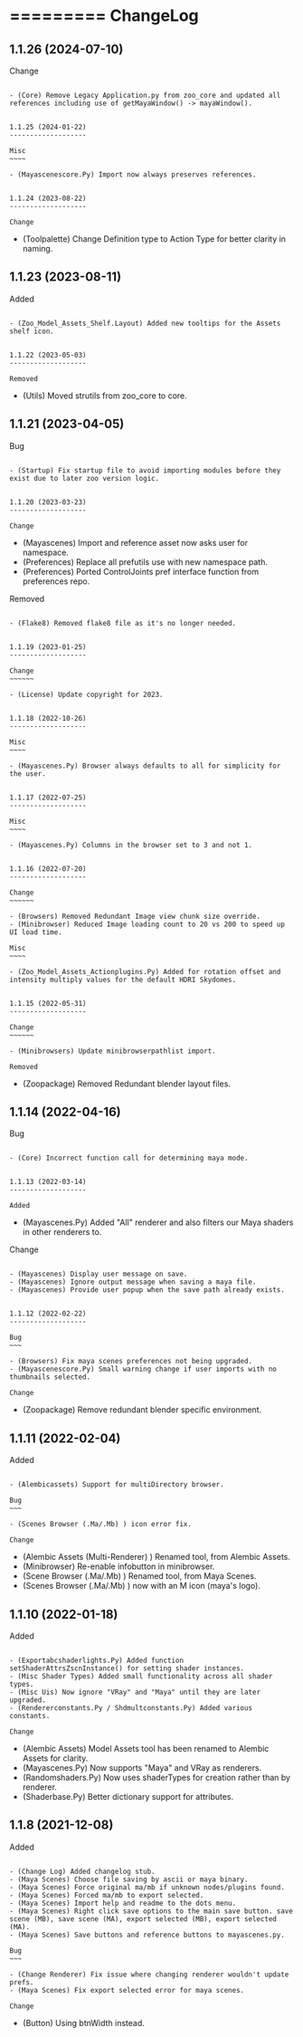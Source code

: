 =========
ChangeLog
=========


1.1.26 (2024-07-10)
-------------------

Change
~~~~~~

- (Core) Remove Legacy Application.py from zoo_core and updated all references including use of getMayaWindow() -> mayaWindow().


1.1.25 (2024-01-22)
-------------------

Misc
~~~~

- (Mayascenescore.Py) Import now always preserves references.


1.1.24 (2023-08-22)
-------------------

Change
~~~~~~

- (Toolpalette) Change Definition type to Action Type for better clarity in naming.


1.1.23 (2023-08-11)
-------------------

Added
~~~~~

- (Zoo_Model_Assets_Shelf.Layout) Added new tooltips for the Assets shelf icon.


1.1.22 (2023-05-03)
-------------------

Removed
~~~~~~~

- (Utils) Moved strutils from zoo_core to core.


1.1.21 (2023-04-05)
-------------------

Bug
~~~

- (Startup) Fix startup file to avoid importing modules before they exist due to later zoo version logic.


1.1.20 (2023-03-23)
-------------------

Change
~~~~~~

- (Mayascenes) Import and reference asset now asks user for namespace.
- (Preferences) Replace all prefutils use with new namespace path.
- (Preferences) Ported ControlJoints pref interface function from preferences repo.

Removed
~~~~~~~

- (Flake8) Removed flake8 file as it's no longer needed.


1.1.19 (2023-01-25)
-------------------

Change
~~~~~~

- (License) Update copyright for 2023.


1.1.18 (2022-10-26)
-------------------

Misc
~~~~

- (Mayascenes.Py) Browser always defaults to all for simplicity for the user.


1.1.17 (2022-07-25)
-------------------

Misc
~~~~

- (Mayascenes.Py) Columns in the browser set to 3 and not 1.


1.1.16 (2022-07-20)
-------------------

Change
~~~~~~

- (Browsers) Removed Redundant Image view chunk size override.
- (Minibrowser) Reduced Image loading count to 20 vs 200 to speed up UI load time.

Misc
~~~~

- (Zoo_Model_Assets_Actionplugins.Py) Added for rotation offset and intensity multiply values for the default HDRI Skydomes.


1.1.15 (2022-05-31)
-------------------

Change
~~~~~~

- (Minibrowsers) Update minibrowserpathlist import.

Removed
~~~~~~~

- (Zoopackage) Removed Redundant blender layout files.


1.1.14 (2022-04-16)
-------------------

Bug
~~~

- (Core) Incorrect function call for determining maya mode.


1.1.13 (2022-03-14)
-------------------

Added
~~~~~

- (Mayascenes.Py) Added "All" renderer and also filters our Maya shaders in other renderers to.

Change
~~~~~~

- (Mayascenes) Display user message on save.
- (Mayascenes) Ignore output message when saving a maya file.
- (Mayascenes) Provide user popup when the save path already exists.


1.1.12 (2022-02-22)
-------------------

Bug
~~~

- (Browsers) Fix maya scenes preferences not being upgraded.
- (Mayascenescore.Py) Small warning change if user imports with no thumbnails selected.

Change
~~~~~~

- (Zoopackage) Remove redundant blender specific environment.


1.1.11 (2022-02-04)
-------------------

Added
~~~~~

- (Alembicassets) Support for multiDirectory browser.

Bug
~~~

- (Scenes Browser (.Ma/.Mb) ) icon error fix.

Change
~~~~~~

- (Alembic Assets (Multi-Renderer) ) Renamed tool, from Alembic Assets.
- (Minibrowser) Re-enable infobutton in minibrowser.
- (Scene Browser (.Ma/.Mb) ) Renamed tool, from Maya Scenes.
- (Scenes Browser (.Ma/.Mb) ) now with an M icon (maya's logo).


1.1.10 (2022-01-18)
-------------------

Added
~~~~~

- (Exportabcshaderlights.Py) Added function setShaderAttrsZscnInstance() for setting shader instances.
- (Misc Shader Types) Added small functionality across all shader types.
- (Misc Uis) Now ignore "VRay" and "Maya" until they are later upgraded.
- (Rendererconstants.Py / Shdmultconstants.Py) Added various constants.

Change
~~~~~~

- (Alembic Assets) Model Assets tool has been renamed to Alembic Assets for clarity.
- (Mayascenes.Py) Now supports "Maya" and VRay as renderers.
- (Randomshaders.Py) Now uses shaderTypes for creation rather than by renderer.
- (Shaderbase.Py) Better dictionary support for attributes.


1.1.8 (2021-12-08)
------------------

Added
~~~~~

- (Change Log) Added changelog stub.
- (Maya Scenes) Choose file saving by ascii or maya binary.
- (Maya Scenes) Force original ma/mb if unknown nodes/plugins found.
- (Maya Scenes) Forced ma/mb to export selected.
- (Maya Scenes) Import help and readme to the dots menu.
- (Maya Scenes) Right click save options to the main save button. save scene (MB), save scene (MA), export selected (MB), export selected (MA).
- (Maya Scenes) Save buttons and reference buttons to mayascenes.py.

Bug
~~~

- (Change Renderer) Fix issue where changing renderer wouldn't update prefs.
- (Maya Scenes) Fix export selected error for maya scenes.

Change
~~~~~~

- (Button) Using btnWidth instead.
